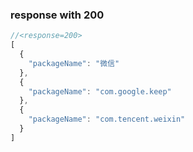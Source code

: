 ### response with 200

```js
//<response=200>
[
  {
    "packageName": "微信"
  },
  {
    "packageName": "com.google.keep"
  },
  {
    "packageName": "com.tencent.weixin"
  }
]

```

